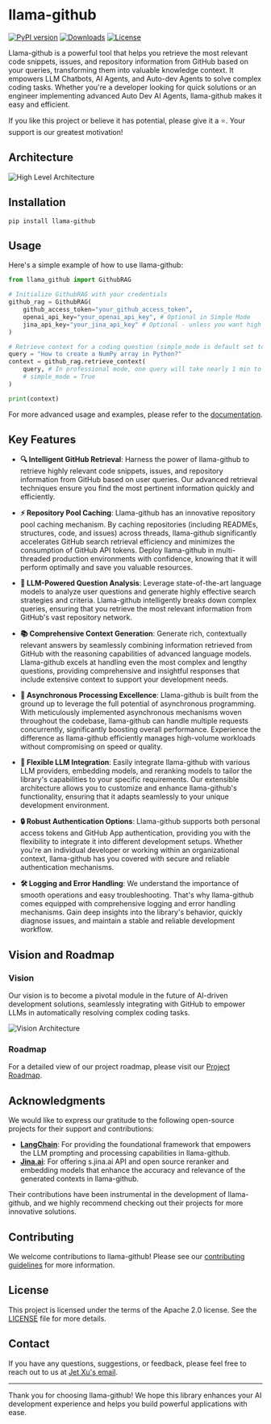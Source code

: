 # llama-github

[![PyPI version](https://badge.fury.io/py/llama-github.svg)](https://badge.fury.io/py/llama-github)
[![Downloads](https://static.pepy.tech/badge/Llama-github)](https://pepy.tech/project/Llama-github)
[![License](https://img.shields.io/badge/License-Apache%202.0-blue.svg)](https://opensource.org/licenses/Apache-2.0)

Llama-github is a powerful tool that helps you retrieve the most relevant code snippets, issues, and repository information from GitHub based on your queries, transforming them into valuable knowledge context. It empowers LLM Chatbots, AI Agents, and Auto-dev Agents to solve complex coding tasks. Whether you're a developer looking for quick solutions or an engineer implementing advanced Auto Dev AI Agents, llama-github makes it easy and efficient.

If you like this project or believe it has potential, please give it a ⭐️. Your support is our greatest motivation!

## Architecture
![High Level Architecture](./docs/high_level_architecture.drawio.svg)

## Installation
```
pip install llama-github
```

## Usage

Here's a simple example of how to use llama-github:

```python
from llama_github import GithubRAG

# Initialize GithubRAG with your credentials
github_rag = GithubRAG(
    github_access_token="your_github_access_token", 
    openai_api_key="your_openai_api_key", # Optional in Simple Mode
    jina_api_key="your_jina_api_key" # Optional - unless you want high concurrency production deployment (s.jina.ai API will be used in llama-github)
)

# Retrieve context for a coding question (simple_mode is default set to False)
query = "How to create a NumPy array in Python?"
context = github_rag.retrieve_context(
    query, # In professional mode, one query will take nearly 1 min to generate final contexts. You could set log level to INFO to monitor the retrieval progress
    # simple_mode = True
)

print(context)
```

For more advanced usage and examples, please refer to the [documentation](docs/usage.md).

## Key Features

- **🔍 Intelligent GitHub Retrieval**: Harness the power of llama-github to retrieve highly relevant code snippets, issues, and repository information from GitHub based on user queries. Our advanced retrieval techniques ensure you find the most pertinent information quickly and efficiently.

- **⚡ Repository Pool Caching**: Llama-github has an innovative repository pool caching mechanism. By caching repositories (including READMEs, structures, code, and issues) across threads, llama-github significantly accelerates GitHub search retrieval efficiency and minimizes the consumption of GitHub API tokens. Deploy llama-github in multi-threaded production environments with confidence, knowing that it will perform optimally and save you valuable resources.

- **🧠 LLM-Powered Question Analysis**: Leverage state-of-the-art language models to analyze user questions and generate highly effective search strategies and criteria. Llama-github intelligently breaks down complex queries, ensuring that you retrieve the most relevant information from GitHub's vast repository network.

- **📚 Comprehensive Context Generation**: Generate rich, contextually relevant answers by seamlessly combining information retrieved from GitHub with the reasoning capabilities of advanced language models. Llama-github excels at handling even the most complex and lengthy questions, providing comprehensive and insightful responses that include extensive context to support your development needs.

- **🚀 Asynchronous Processing Excellence**: Llama-github is built from the ground up to leverage the full potential of asynchronous programming. With meticulously implemented asynchronous mechanisms woven throughout the codebase, llama-github can handle multiple requests concurrently, significantly boosting overall performance. Experience the difference as llama-github efficiently manages high-volume workloads without compromising on speed or quality.

- **🔧 Flexible LLM Integration**: Easily integrate llama-github with various LLM providers, embedding models, and reranking models to tailor the library's capabilities to your specific requirements. Our extensible architecture allows you to customize and enhance llama-github's functionality, ensuring that it adapts seamlessly to your unique development environment.

- **🔒 Robust Authentication Options**: Llama-github supports both personal access tokens and GitHub App authentication, providing you with the flexibility to integrate it into different development setups. Whether you're an individual developer or working within an organizational context, llama-github has you covered with secure and reliable authentication mechanisms.

- **🛠️ Logging and Error Handling**: We understand the importance of smooth operations and easy troubleshooting. That's why llama-github comes equipped with comprehensive logging and error handling mechanisms. Gain deep insights into the library's behavior, quickly diagnose issues, and maintain a stable and reliable development workflow.

## Vision and Roadmap

### Vision

Our vision is to become a pivotal module in the future of AI-driven development solutions, seamlessly integrating with GitHub to empower LLMs in automatically resolving complex coding tasks.

![Vision Architecture](./docs/vision.drawio.svg)

### Roadmap

For a detailed view of our project roadmap, please visit our [Project Roadmap](https://github.com/users/JetXu-LLM/projects/2).

## Acknowledgments

We would like to express our gratitude to the following open-source projects for their support and contributions:

- **[LangChain](https://github.com/langchain-ai/langchain)**: For providing the foundational framework that empowers the LLM prompting and processing capabilities in llama-github.
- **[Jina.ai](https://github.com/jina-ai/reader)**: For offering s.jina.ai API and open source reranker and embedding models that enhance the accuracy and relevance of the generated contexts in llama-github.

Their contributions have been instrumental in the development of llama-github, and we highly recommend checking out their projects for more innovative solutions.

## Contributing

We welcome contributions to llama-github! Please see our [contributing guidelines](CONTRIBUTING.md) for more information.

## License

This project is licensed under the terms of the Apache 2.0 license. See the [LICENSE](LICENSE) file for more details.

## Contact

If you have any questions, suggestions, or feedback, please feel free to reach out to us at [Jet Xu's email](mailto:Voldemort.xu@foxmail.com).

---

Thank you for choosing llama-github! We hope this library enhances your AI development experience and helps you build powerful applications with ease.
